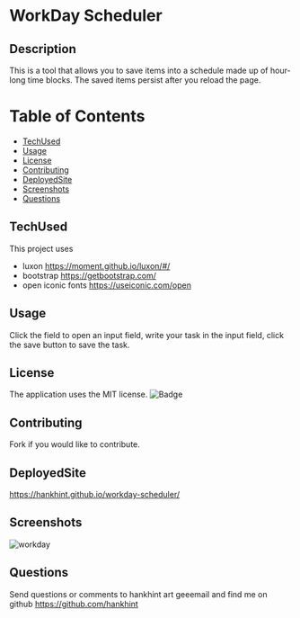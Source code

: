 
# WorkDay Scheduler

## Description
This is a tool that allows you to save items into a schedule made up of hour-long time blocks.  The saved items persist after you reload the page.

# Table of Contents 
* [TechUsed](#TechUsed)
* [Usage](#usage)
* [License](#license)
* [Contributing](#contributing)
* [DeployedSite](#DeployedSite)
* [Screenshots](#Screenshots)
* [Questions](#questions)


## TechUsed
This project uses 
* luxon https://moment.github.io/luxon/#/ 
* bootstrap https://getbootstrap.com/
* open iconic fonts https://useiconic.com/open

## Usage
Click the field to open an input field, write your task in the input field, click the save button to save the task.

## License
The application uses the MIT license.
![Badge](https://img.shields.io/badge/License-MIT-blue.svg)
  
## Contributing
Fork if you would like to contribute.

## DeployedSite
https://hankhint.github.io/workday-scheduler/

## Screenshots
![workday](https://user-images.githubusercontent.com/50533231/154150871-784dde08-fae1-4318-8917-10c79e03b570.png)

## Questions
Send questions or comments to hankhint art geeemail and find me on github https://github.com/hankhint
